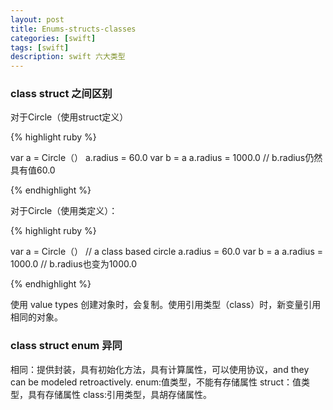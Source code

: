 ```yaml
---
layout: post
title: Enums-structs-classes
categories: [swift]
tags: [swift]
description: swift 六大类型
---
```


<h3>class struct 之间区别</h3>

对于Circle（使用struct定义）

{% highlight ruby %}

var a = Circle（）
a.radius = 60.0 
var b = a
a.radius = 1000.0   // b.radius仍然具有值60.0

{% endhighlight %}

对于Circle（使用类定义）：

{% highlight ruby %}

var a = Circle（）   // a class based circle 
a.radius = 60.0 
var b = a
a.radius = 1000.0   // b.radius也变为1000.0

{% endhighlight %}

使用 value types 创建对象时，会复制。使用引用类型（class）时，新变量引用相同的对象。

<h3>class struct enum 异同</h3>
相同：提供封装，具有初始化方法，具有计算属性，可以使用协议，and they can be modeled retroactively.
enum:值类型，不能有存储属性
struct：值类型，具有存储属性
class:引用类型，具胡存储属性。
